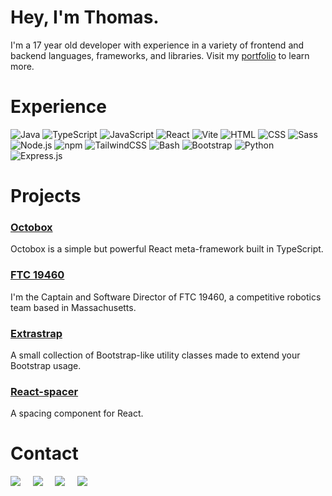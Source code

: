 # Hey, I'm Thomas.
I'm a 17 year old developer with experience in a variety of frontend and backend languages, frameworks, and libraries. Visit my [portfolio](https://www.thomasricci.dev) to learn more.
# Experience
![Java](https://img.shields.io/badge/Java-ED8B00?style=for-the-badge&logo=java&logoColor=white)
![TypeScript](https://img.shields.io/badge/TypeScript-007ACC?style=for-the-badge&logo=typescript&logoColor=white)
![JavaScript](https://img.shields.io/badge/Javascript-323330?style=for-the-badge&logo=javascript&logoColor=F7DF1E)
![React](https://img.shields.io/badge/React-20232A?style=for-the-badge&logo=react&logoColor=61DAFB)
![Vite](https://img.shields.io/badge/vite-%23646CFF.svg?style=for-the-badge&logo=vite&logoColor=white)
![HTML](https://img.shields.io/badge/HTML5-E34F26?style=for-the-badge&logo=html5&logoColor=white)
![CSS](https://img.shields.io/badge/CSS3-1572B6?style=for-the-badge&logo=css3&logoColor=white)
![Sass](https://img.shields.io/badge/Sass-CC6699?style=for-the-badge&logo=sass&logoColor=white)
![Node.js](https://img.shields.io/badge/Node.js-339933?style=for-the-badge&logo=nodedotjs&logoColor=white)
![npm](https://img.shields.io/badge/npm-CB3837?style=for-the-badge&logo=npm&logoColor=white)
![TailwindCSS](https://img.shields.io/badge/tailwindcss-%2338B2AC.svg?style=for-the-badge&logo=tailwind-css&logoColor=white)
![Bash](https://img.shields.io/badge/GNU%20Bash-4EAA25?style=for-the-badge&logo=GNU%20Bash&logoColor=white)
![Bootstrap](https://img.shields.io/badge/Bootstrap-563D7C?style=for-the-badge&logo=bootstrap&logoColor=white)
![Python](https://img.shields.io/badge/Python-3776AB?style=for-the-badge&logo=python&logoColor=white)
![Express.js](https://img.shields.io/badge/Express.js-000000?style=for-the-badge&logo=express&logoColor=white)
# Projects
### [Octobox](https://octobox.thomasricci.dev/)
Octobox is a simple but powerful React meta-framework built in TypeScript.
### [FTC 19460](https://robotics.xbhs.net)
I'm the Captain and Software Director of FTC  19460, a competitive robotics team based in Massachusetts.
### [Extrastrap](https://www.npmjs.com/package/extrastrap)
A small collection of Bootstrap-like utility classes made to extend your Bootstrap usage.
### [React-spacer](https://www.npmjs.com/package/@tom-ricci/react-spacer)
A spacing component for React.
# Contact
<a href="mailto:me@thomasricci.dev"><img src="https://img.icons8.com/material-rounded/48/673ab7/e-mail-folder.png"/></a>&nbsp;&nbsp;&nbsp;&nbsp;
<a href="https://linkedin.thomasricci.dev"><img src="https://img.icons8.com/color/48/000000/linkedin.png"/></a>&nbsp;&nbsp;&nbsp;&nbsp;
<a href="https://www.npmjs.com/~tom-ricci"><img src="https://img.icons8.com/color/48/000000/npm.png"/></a>&nbsp;&nbsp;&nbsp;&nbsp;
<a href="https://twitter.com/thomasriccci"><img src="https://img.icons8.com/color/48/000000/twitter--v1.png"/></a>
